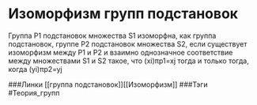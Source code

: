 # Изоморфизм групп подстановок
Группа P1 подстановок множества S1 изоморфна, как группа подстановок, группе P2 подстановок множества S2, если существует изоморфизм между P1 и P2 и взаимно однозначное соответствие между множествами S1 и S2 такое, что (xi)πp1=xj
тогда и только тогда, когда (yi)πp2=yj

###Линки [[группа подстановок]][[Изоморфизм]]
###Тэги 
 #Теория_групп